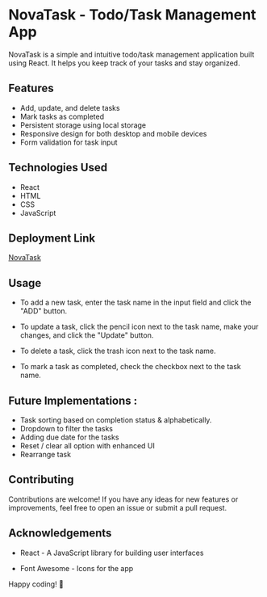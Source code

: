 
# NovaTask - Todo/Task Management App

NovaTask is a simple and intuitive todo/task management application built using React. It helps you keep track of your tasks and stay organized.

## Features

- Add, update, and delete tasks
- Mark tasks as completed
- Persistent storage using local storage
- Responsive design for both desktop and mobile devices
- Form validation for task input

## Technologies Used

- React
- HTML
- CSS
- JavaScript

## Deployment Link

  [NovaTask](https://novatask.vercel.app/)

## Usage

-   To add a new task, enter the task name in the input field and click the "ADD" button.
    
-   To update a task, click the pencil icon next to the task name, make your changes, and click the "Update" button.
    
-   To delete a task, click the trash icon next to the task name.
    
-   To mark a task as completed, check the checkbox next to the task name.
    
## Future Implementations : 

-  Task sorting based on completion status & alphabetically.
- Dropdown to filter the tasks
- Adding due date for the tasks
- Reset / clear all option with enhanced UI
- Rearrange task

## Contributing

Contributions are welcome! If you have any ideas for new features or improvements, feel free to open an issue or submit a pull request.


## Acknowledgements

-   React - A JavaScript library for building user interfaces
    
-   Font Awesome - Icons for the app
    

Happy coding! 🚀
